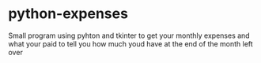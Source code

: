 # python-expenses
Small program using pyhton and tkinter to get your monthly expenses and what your paid to tell you how much youd have at the end of the month left over 
